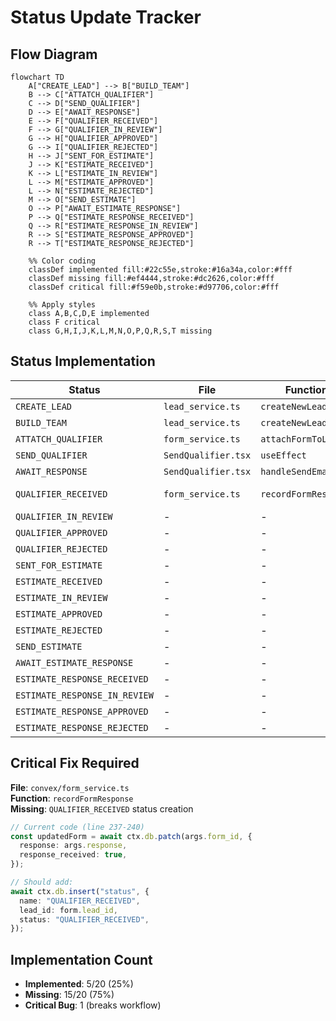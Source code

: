 # Status Update Tracker

## Flow Diagram

```mermaid
flowchart TD
    A["CREATE_LEAD"] --> B["BUILD_TEAM"]
    B --> C["ATTATCH_QUALIFIER"]
    C --> D["SEND_QUALIFIER"]
    D --> E["AWAIT_RESPONSE"]
    E --> F["QUALIFIER_RECEIVED"]
    F --> G["QUALIFIER_IN_REVIEW"]
    G --> H["QUALIFIER_APPROVED"]
    G --> I["QUALIFIER_REJECTED"]
    H --> J["SENT_FOR_ESTIMATE"]
    J --> K["ESTIMATE_RECEIVED"]
    K --> L["ESTIMATE_IN_REVIEW"]
    L --> M["ESTIMATE_APPROVED"]
    L --> N["ESTIMATE_REJECTED"]
    M --> O["SEND_ESTIMATE"]
    O --> P["AWAIT_ESTIMATE_RESPONSE"]
    P --> Q["ESTIMATE_RESPONSE_RECEIVED"]
    Q --> R["ESTIMATE_RESPONSE_IN_REVIEW"]
    R --> S["ESTIMATE_RESPONSE_APPROVED"]
    R --> T["ESTIMATE_RESPONSE_REJECTED"]

    %% Color coding
    classDef implemented fill:#22c55e,stroke:#16a34a,color:#fff
    classDef missing fill:#ef4444,stroke:#dc2626,color:#fff
    classDef critical fill:#f59e0b,stroke:#d97706,color:#fff

    %% Apply styles
    class A,B,C,D,E implemented
    class F critical
    class G,H,I,J,K,L,M,N,O,P,Q,R,S,T missing
```

## Status Implementation

| Status                        | File                | Function             | Status         |
| ----------------------------- | ------------------- | -------------------- | -------------- |
| `CREATE_LEAD`                 | `lead_service.ts`   | `createNewLead`      | ✅             |
| `BUILD_TEAM`                  | `lead_service.ts`   | `createNewLead`      | ✅             |
| `ATTATCH_QUALIFIER`           | `form_service.ts`   | `attachFormToLead`   | ✅             |
| `SEND_QUALIFIER`              | `SendQualifier.tsx` | `useEffect`          | ✅             |
| `AWAIT_RESPONSE`              | `SendQualifier.tsx` | `handleSendEmail`    | ✅             |
| `QUALIFIER_RECEIVED`          | `form_service.ts`   | `recordFormResponse` | 🔴 **MISSING** |
| `QUALIFIER_IN_REVIEW`         | -                   | -                    | ❌             |
| `QUALIFIER_APPROVED`          | -                   | -                    | ❌             |
| `QUALIFIER_REJECTED`          | -                   | -                    | ❌             |
| `SENT_FOR_ESTIMATE`           | -                   | -                    | ❌             |
| `ESTIMATE_RECEIVED`           | -                   | -                    | ❌             |
| `ESTIMATE_IN_REVIEW`          | -                   | -                    | ❌             |
| `ESTIMATE_APPROVED`           | -                   | -                    | ❌             |
| `ESTIMATE_REJECTED`           | -                   | -                    | ❌             |
| `SEND_ESTIMATE`               | -                   | -                    | ❌             |
| `AWAIT_ESTIMATE_RESPONSE`     | -                   | -                    | ❌             |
| `ESTIMATE_RESPONSE_RECEIVED`  | -                   | -                    | ❌             |
| `ESTIMATE_RESPONSE_IN_REVIEW` | -                   | -                    | ❌             |
| `ESTIMATE_RESPONSE_APPROVED`  | -                   | -                    | ❌             |
| `ESTIMATE_RESPONSE_REJECTED`  | -                   | -                    | ❌             |

## Critical Fix Required

**File**: `convex/form_service.ts`  
**Function**: `recordFormResponse`  
**Missing**: `QUALIFIER_RECEIVED` status creation

```typescript
// Current code (line 237-240)
const updatedForm = await ctx.db.patch(args.form_id, {
  response: args.response,
  response_received: true,
});

// Should add:
await ctx.db.insert("status", {
  name: "QUALIFIER_RECEIVED",
  lead_id: form.lead_id,
  status: "QUALIFIER_RECEIVED",
});
```

## Implementation Count

- **Implemented**: 5/20 (25%)
- **Missing**: 15/20 (75%)
- **Critical Bug**: 1 (breaks workflow)
